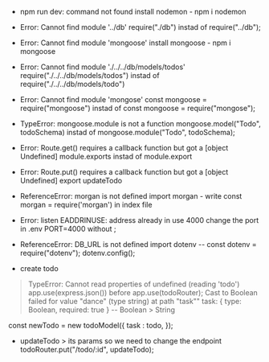 -  npm run dev: command not found
install nodemon - npm i nodemon

- Error: Cannot find module '../db'
require("./db") instad of require("../db");

- Error: Cannot find module 'mongoose'
install mongoose - npm i mongoose

- Error: Cannot find module './../../db/models/todos'
require("./../../db/models/todos") instad of require("./../../db/models/todo")

- Error: Cannot find module 'mongose'
const mongoose = require("mongoose") instad of const mongoose = require("mongose");

- TypeError: mongoose.module is not a function
mongoose.model("Todo", todoSchema) instad of mongoose.module("Todo", todoSchema);

- Error: Route.get() requires a callback function but got a [object Undefined]
module.exports instad of module.export
 
- Error: Route.put() requires a callback function but got a [object Undefined]
export updateTodo

- ReferenceError: morgan is not defined
import morgan - write const morgan = require('morgan') in index file

- Error: listen EADDRINUSE: address already in use 4000
change the port in .env PORT=4000 without ; 

- ReferenceError: DB_URL is not defined
import dotenv -- const dotenv = require("dotenv"); dotenv.config();
 
- create todo 
> TypeError: Cannot read properties of undefined (reading 'todo')
app.use(express.json()) before app.use(todoRouter);
> Cast to Boolean failed for value \"dance\" (type string) at path \"task\""
 task: { type: Boolean, required: true } -- Boolean > String

 const newTodo = new todoModel({
    task : todo,
  });

- updateTodo > its params so we need to change the endpoint
  todoRouter.put("/todo/:id", updateTodo);
  